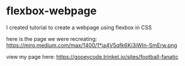 # flexbox-webpage
I created tutorial to create a webpage using flexbox in CSS

here is the page we were recreating: https://miro.medium.com/max/1400/1*ia4V5qfk6Ki3iWIn-SmErw.png

view my page here: https://gooeycode.trinket.io/sites/football-fanatic
